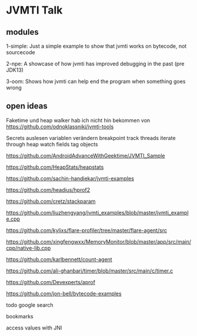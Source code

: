 # JVMTI Talk

## modules

1-simple: Just a simple example to show that jvmti works on bytecode, not sourcecode

2-npe: A showcase of how jvmti has improved debugging in the past (pre JDK13)

3-oom: Shows how jvmti can help end the program when something goes wrong

## open ideas
Faketime und heap walker hab ich nicht hin bekommen von https://github.com/odnoklassniki/jvmti-tools

Secrets auslesen
variablen verändern
breakpoint
track threads
iterate through heap
watch fields
tag objects

https://github.com/AndroidAdvanceWithGeektime/JVMTI_Sample

https://github.com/HeapStats/heapstats

https://github.com/sachin-handiekar/jvmti-examples

https://github.com/headius/hprof2

https://github.com/cretz/stackparam

https://github.com/liuzhengyang/jvmti_examples/blob/master/jvmti_example.cpp

https://github.com/kylixs/flare-profiler/tree/master/flare-agent/src

https://github.com/xingfengwxx/MemoryMonitor/blob/master/app/src/main/cpp/native-lib.cpp

https://github.com/karlbennett/count-agent

https://github.com/ali-ghanbari/timer/blob/master/src/main/c/timer.c

https://github.com/Devexperts/aprof

https://github.com/jon-bell/bytecode-examples

todo google search

bookmarks

access values with JNI

